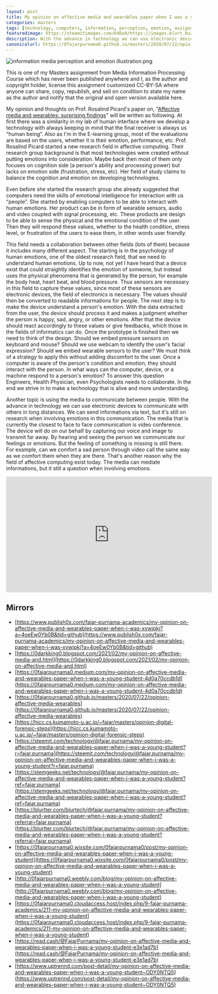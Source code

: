 ```yaml
---
layout: post
title: My opinion on affective media and wearables paper when I was a young student
categories: masters
tags: [technology, computers, information, perception, emotion, assignment]
featuredimage: https://steemitimages.com/640x0/https://images.blurt.buzz/DQmRhMipF7oz1oN9ZdWQijSaRWNhHFN72Gx5qTuqYP6Ve9k/information%20media%20perception%20and%20emotion%20illustration.png
description: With the advance in technology we can use electronic devices to communicate with others in long distances but can it detect emotions?
canonicalurl: https://0fajarpurnama0.github.io/masters/2020/07/22/opinion-affective-media-wearables
---
```

![information media perception and emotion illustration.png](https://steemitimages.com/640x0/https://images.blurt.buzz/DQmRhMipF7oz1oN9ZdWQijSaRWNhHFN72Gx5qTuqYP6Ve9k/information%20media%20perception%20and%20emotion%20illustration.png)

This is one of my Masters assignment from Media Information Processing Course which has never been published anywhere and I, as the author and copyright holder, license this assignment customized CC-BY-SA where anyone can share, copy, republish, and sell on condition to state my name as the author and notify that the original and open version available here.

My opinion and thoughts on Prof. Rosalind Picard's paper on, "[Affective media and wearables: surprising findings](https://dl.acm.org/doi/10.1145/2647868.2647959)" will be written as following. At first there was a similarity in my lab of human interface where we develop a technology with always keeping in mind that the final receiver is always us “human being”. Also as I'm in the E-learning group, most of the evaluations are based on the users, whether it is their emotion, performance, etc. Prof. Rosalind Picard started a new research field in affective computing. Their research group background is that most technologies were created without putting emotions into consideration. Maybe back then most of them only focuses on cognition side (a person's ability and processing power) but lacks on emotion side (frustration, stress, etc). Her field of study claims to balance the cognition and emotion on developing technologies.

Even before she started the research group she already suggested that computers need the skills of emotional intelligence for interaction with us “people”. She started by enabling computers to be able to interact with human emotions. Her product can be in form of wearable sensors, audio and video coupled with signal processing, etc. These products are design to be able to sense the physical and the emotional condition of the user. Then they will respond these values, whether to the health condition, stress level, or frustration of the users to ease them, in other words user friendly.

This field needs a collaboration between other fields (lots of them) because it includes many different aspect. The starting is in the psychology of human emotions, one of the oldest research field, that we need to understand human emotions. Up to now, not yet I have heard that a device exist that could straightly identifies the emotion of someone, but instead uses the physical phenomena that is generated by the person, for example the body heat, heart beat, and blood pressure. Thus sensors are necessary in this field to capture these values, since most of these sensors are electronic devices, the field of electronics is necessary. The values should then be converted to readable informations for people. The next step is to make the device understand a person's emotion. With the data extracted from the user, the device should process it and makes a judgment whether the person is happy, sad, angry, or other emotions. After that the device should react accordingly to these values or give feedbacks, which those in the fields of informatics can do. Once the prototype is finished then we need to think of the design. Should we embed pressure sensors on keyboard and mouse? Should we use webcam to identify the user's facial expression? Should we embed wearable sensors to the user? We must think of a strategy to apply this without adding discomfort to the user. Once a computer is aware of the person's condition and emotion, they should interact with the person. In what ways can the computer, device, or a machine respond to a person's emotion? To answer this question Engineers, Health Physician, even Psychologists needs to collaborate. In the end we strive in to make a technology that is alive and more understanding.

Another topic is using the media to communicate between people. With the advance in technology we can use electronic devices to communicate with others in long distances. We can send informations via text, but it's still on research when involving emotions in this communication. The media that is currently the closest to face to face communication is video conference. The device will do on our behalf by capturing our voice and image to transmit far away. By hearing and seeing the person we communicate our feelings or emotions. But the feeling of something is missing is still there. For example, can we comfort a sad person through video call the same way as we comfort them when they are there. That's another reason why the field of affective computing exist today. The media can mediate informations, but it still a question when involving emotions.

<iframe width="560" height="315" src="https://www.youtube.com/embed/ujxriwApPP4" frameborder="0" allow="accelerometer; autoplay; clipboard-write; encrypted-media; gyroscope; picture-in-picture" allowfullscreen></iframe>

## Mirrors

*   [https://www.publish0x.com/fajar-purnama-academics/my-opinion-on-affective-media-and-wearables-paper-when-i-was-xvwjpkj?a=4oeEw0Yb0B&tid=github](https://www.publish0x.com/fajar-purnama-academics/my-opinion-on-affective-media-and-wearables-paper-when-i-was-xvwjpkj?a=4oeEw0Yb0B&tid=github)
*   [https://0darkking0.blogspot.com/2021/02/my-opinion-on-affective-media-and.html](https://0darkking0.blogspot.com/2021/02/my-opinion-on-affective-media-and.html)
*   [https://0fajarpurnama0.medium.com/my-opinion-on-affective-media-and-wearables-paper-when-i-was-a-young-student-4d0a70ccdb1d](https://0fajarpurnama0.medium.com/my-opinion-on-affective-media-and-wearables-paper-when-i-was-a-young-student-4d0a70ccdb1d)
*   [https://0fajarpurnama0.github.io/masters/2020/07/22/opinion-affective-media-wearables](https://0fajarpurnama0.github.io/masters/2020/07/22/opinion-affective-media-wearables)
*   [https://hicc.cs.kumamoto-u.ac.jp/~fajar/masters/opinion-digital-forensic-steps](https://hicc.cs.kumamoto-u.ac.jp/~fajar/masters/opinion-digital-forensic-steps)
*   [https://steemit.com/technology/@fajar.purnama/my-opinion-on-affective-media-and-wearables-paper-when-i-was-a-young-student?r=fajar.purnama](https://steemit.com/technology/@fajar.purnama/my-opinion-on-affective-media-and-wearables-paper-when-i-was-a-young-student?r=fajar.purnama)
*   [https://stemgeeks.net/technology/@fajar.purnama/my-opinion-on-affective-media-and-wearables-paper-when-i-was-a-young-student?ref=fajar.purnama](https://stemgeeks.net/technology/@fajar.purnama/my-opinion-on-affective-media-and-wearables-paper-when-i-was-a-young-student?ref=fajar.purnama)
*   [https://blurtter.com/blurtech/@fajar.purnama/my-opinion-on-affective-media-and-wearables-paper-when-i-was-a-young-student?referral=fajar.purnama](https://blurtter.com/blurtech/@fajar.purnama/my-opinion-on-affective-media-and-wearables-paper-when-i-was-a-young-student?referral=fajar.purnama)
*   [https://0fajarpurnama0.wixsite.com/0fajarpurnama0/post/my-opinion-on-affective-media-and-wearables-paper-when-i-was-a-young-student](https://0fajarpurnama0.wixsite.com/0fajarpurnama0/post/my-opinion-on-affective-media-and-wearables-paper-when-i-was-a-young-student)
*   [http://0fajarpurnama0.weebly.com/blog/my-opinion-on-affective-media-and-wearables-paper-when-i-was-a-young-student](http://0fajarpurnama0.weebly.com/blog/my-opinion-on-affective-media-and-wearables-paper-when-i-was-a-young-student)
*   [https://0fajarpurnama0.cloudaccess.host/index.php/9-fajar-purnama-academics/211-my-opinion-on-affective-media-and-wearables-paper-when-i-was-a-young-student](https://0fajarpurnama0.cloudaccess.host/index.php/9-fajar-purnama-academics/211-my-opinion-on-affective-media-and-wearables-paper-when-i-was-a-young-student)
*   [https://read.cash/@FajarPurnama/my-opinion-on-affective-media-and-wearables-paper-when-i-was-a-young-student-e3e1ad7b](https://read.cash/@FajarPurnama/my-opinion-on-affective-media-and-wearables-paper-when-i-was-a-young-student-e3e1ad7b)
*   [https://www.uptrennd.com/post-detail/my-opinion-on-affective-media-and-wearables-paper-when-i-was-a-young-student~ODY0NTQ5](https://www.uptrennd.com/post-detail/my-opinion-on-affective-media-and-wearables-paper-when-i-was-a-young-student~ODY0NTQ5)